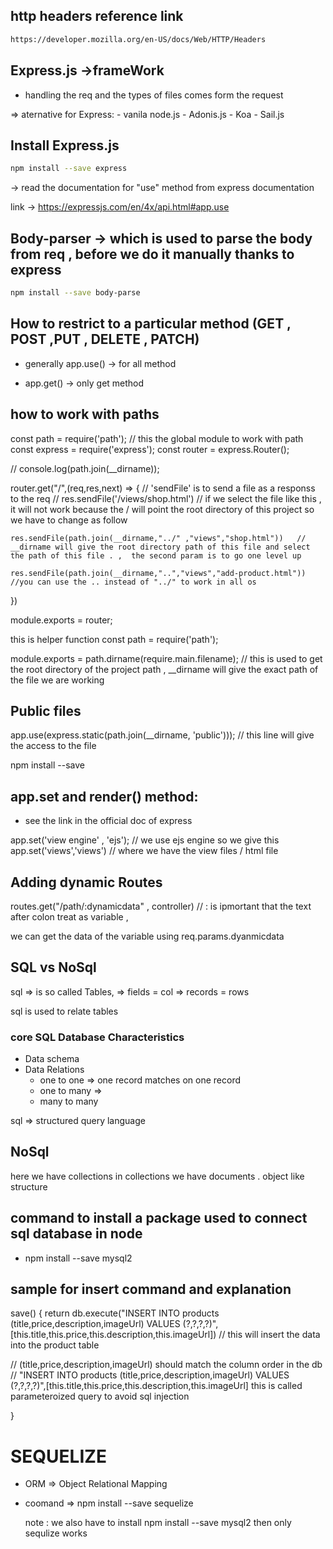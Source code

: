 ## http headers reference link


```sh
https://developer.mozilla.org/en-US/docs/Web/HTTP/Headers
``` 


## Express.js ->frameWork

  - handling the req and the types of files comes form the request

 => aternative for Express: 
         - vanila node.js
         - Adonis.js
         - Koa
         - Sail.js



## Install Express.js

```sh
npm install --save express
```

 -> read the documentation for "use" method from express documentation

 link -> https://expressjs.com/en/4x/api.html#app.use

## Body-parser  -> which is used to parse the body from req , before we do it manually thanks to express

```sh
npm install --save body-parse
```

## How to restrict to a particular method (GET , POST ,PUT , DELETE , PATCH)

 - generally app.use() -> for all method

 - app.get() -> only get method


## how to work with paths 

const path = require('path'); // this the global module to work with path
const express = require('express');
const router = express.Router();

// console.log(path.join(__dirname));

router.get("/",(req,res,next) => {
    // 'sendFile' is to send a file as a responss to the req
    // res.sendFile('/views/shop.html')  // if we select the file like this , it will not work because the / will point the root directory of this project so we have to change as follow
     
    res.sendFile(path.join(__dirname,"../" ,"views","shop.html"))   // __dirname will give the root directory path of this file and select the path of this file . ,  the second param is to go one level up  

    res.sendFile(path.join(__dirname,"..","views","add-product.html")) //you can use the .. instead of "../" to work in all os 



})

module.exports = router;


this is helper function
const path = require('path');


module.exports = path.dirname(require.main.filename); // this is used to get the root directory of the project path , __dirname will give the exact path of the file we are working



## Public files 

app.use(express.static(path.join(__dirname, 'public')));  // this line will give the access to the file 

  npm install --save 
## app.set  and render() method:

 - see the link in the official doc of express

  app.set('view engine' , 'ejs');  // we use ejs engine so we give this
  app.set('views','views') // where we have the view files / html file



  ## Adding dynamic Routes 

  routes.get("/path/:dynamicdata" , controller)  // : is ipmortant that the text after colon treat as variable , 

  we can get the data of the variable using req.params.dyanmicdata


## SQL vs NoSql

sql => is so called Tables,
      => fields = col
      => records = rows

sql is used to relate  tables

### core SQL Database Characteristics
 - Data schema
 - Data Relations
     - one to one => one record matches on one record 
     - one to many => 
     - many to many

sql => structured query language


## NoSql
  here we have collections 
  in collections we have documents . object like structure

## command to install a package used to connect sql database in node 
  - npm install --save mysql2
  
##  sample for insert command and explanation

save() {
   return db.execute("INSERT INTO products (title,price,description,imageUrl) VALUES (?,?,?,?)",[this.title,this.price,this.description,this.imageUrl])  // this will insert the data into the product table

  //  (title,price,description,imageUrl) should match the column order in the db
  // "INSERT INTO products (title,price,description,imageUrl) VALUES (?,?,?,?)",[this.title,this.price,this.description,this.imageUrl]  this is called parameteroized query to avoid sql injection
 
  }

# SEQUELIZE

 - ORM => Object Relational Mapping
 - coomand
    => npm install --save sequelize 

    note : we also have to install   npm install --save mysql2 then only sequlize works 